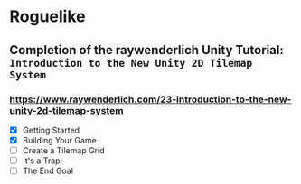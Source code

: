# Roguelike

## Completion of the raywenderlich Unity Tutorial: `Introduction to the New Unity 2D Tilemap System`

### https://www.raywenderlich.com/23-introduction-to-the-new-unity-2d-tilemap-system

- [X] Getting Started
- [X] Building Your Game
- [ ] Create a Tilemap Grid
- [ ] It's a Trap!
- [ ] The End Goal
